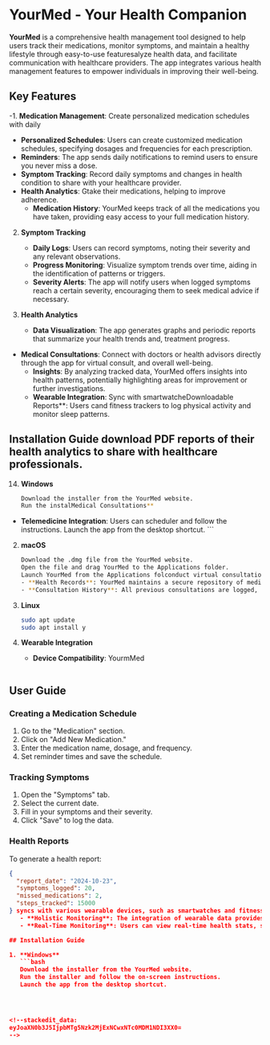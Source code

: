 
# YourMed - Your Health Companion

**YourMed** is a comprehensive health management tool designed to help users track their medications, monitor symptoms, and maintain a healthy lifestyle through easy-to-use featuresalyze health data, and facilitate communication with healthcare providers. The app integrates various health management features to empower individuals in improving their well-being.

## Key Features

-1. **Medication Management**: Create personalized medication schedules with daily
   - **Personalized Schedules**: Users can create customized medication schedules, specifying dosages and frequencies for each prescription.
   - **Reminders**: The app sends daily notifications to remind users to ensure you never miss a dose.
- **Symptom Tracking**: Record daily symptoms and changes in health condition to share with your healthcare provider.
- **Health Analytics**: Gtake their medications, helping to improve adherence.
   - **Medication History**: YourMed keeps track of all the medications you have taken, providing easy access to your full medication history.

2. **Symptom Tracking**
   - **Daily Logs**: Users can record symptoms, noting their severity and any relevant observations.
   - **Progress Monitoring**: Visualize symptom trends over time, aiding in the identification of patterns or triggers.
   - **Severity Alerts**: The app will notify users when logged symptoms reach a certain severity, encouraging them to seek medical advice if necessary.

3. **Health Analytics**
   - **Data Visualization**: The app generates graphs and periodic reports that summarize your health trends and, treatment progress.
- **Medical Consultations**: Connect with doctors or health advisors directly through the app for virtual consult, and overall well-being.
   - **Insights**: By analyzing tracked data, YourMed offers insights into health patterns, potentially highlighting areas for improvement or further investigations.
   - **Wearable Integration**: Sync with smartwatcheDownloadable Reports**: Users cand fitness trackers to log physical activity and monitor sleep patterns.

## Installation Guide download PDF reports of their health analytics to share with healthcare professionals.

14. **Windows**
    ```bash
    Download the installer from the YourMed website.
    Run the instalMedical Consultations**
   - **Telemedicine Integration**: Users can scheduler and follow the instructions.
    Launch the app from the desktop shortcut.
    ```

2. **macOS**
    ```bash
    Download the .dmg file from the YourMed website.
    Open the file and drag YourMed to the Applications folder.
    Launch YourMed from the Applications folconduct virtual consultations with healthcare providers directly through the app.
   - **Health Records**: YourMed maintains a secure repository of medical records, prescriptions, and consultation notes for easy access and reference.
   - **Consultation History**: All previous consultations are logged, and users can review notes and recommendations from their providers.
    ```

3. **Linux**
    ```bash
    sudo apt update
    sudo apt install y
5. **Wearable Integration**
   - **Device Compatibility**: YourmMed
    ```

## User Guide

### Creating a Medication Schedule
1. Go to the "Medication" section.
2. Click on "Add New Medication."
3. Enter the medication name, dosage, and frequency.
4. Set reminder times and save the schedule.

### Tracking Symptoms
1. Open the "Symptoms" tab.
2. Select the current date.
3. Fill in your symptoms and their severity.
4. Click "Save" to log the data.

### Health Reports
To generate a health report:
```json
{
  "report_date": "2024-10-23",
  "symptoms_logged": 20,
  "missed_medications": 2,
  "steps_tracked": 15000
} syncs with various wearable devices, such as smartwatches and fitness trackers, to collect data on physical activity, sleep patterns, and vital signs.
   - **Holistic Monitoring**: The integration of wearable data provides a comprehensive view of the user's health, combining subjective symptom reports with objective activity metrics.
   - **Real-Time Monitoring**: Users can view real-time health stats, such as heart rate and step count, directly from their wearable devices.

## Installation Guide

1. **Windows**
   ```bash
   Download the installer from the YourMed website.
   Run the installer and follow the on-screen instructions.
   Launch the app from the desktop shortcut.




<!--stackedit_data:
eyJoaXN0b3J5IjpbMTg5Nzk2MjExNCwxNTc0MDM1NDI3XX0=
-->